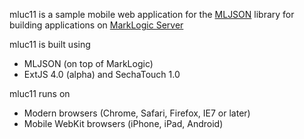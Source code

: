 mluc11 is a sample mobile web application for the [MLJSON] library for building applications on [MarkLogic Server]

mluc11 is built using

 * MLJSON (on top of MarkLogic)
 * ExtJS 4.0 (alpha) and SechaTouch 1.0

mluc11 runs on

 * Modern browsers (Chrome, Safari, Firefox, IE7 or later)
 * Mobile WebKit browsers (iPhone, iPad, Android)

[MLJSON]: http://github.com/isubiker/mljson  "MLJSON"
[MarkLogic Server]: http://developer.marklogic.com "MarkLogic"
